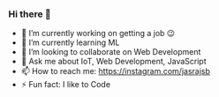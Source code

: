 ### Hi there 👋

<!--
**jasrajsb/jasrajsb** is a ✨ _special_ ✨ repository because its `README.md` (this file) appears on your GitHub profile.

Here are some ideas to get you started:-->

- 🔭 I’m currently working on getting a job 😉
- 🌱 I’m currently learning ML
- 👯 I’m looking to collaborate on Web Development
- 💬 Ask me about IoT, Web Development, JavaScript
- 📫 How to reach me: https://instagram.com/jasrajsb
- ⚡ Fun fact: I like to Code

